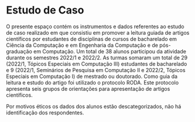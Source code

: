 # Estudo de Caso

O presente espaço contém os instrumentos e dados referentes ao estudo de caso realizado em que consistiu em promover a leitura guiada de artigos científicos por estudantes de disciplinas de cursos de bacharelado em Ciência da Computação e em Engenharia da Computação e de pós-graduação em Computação. Um total de 38 alunos participou da atividade durante os semestres 2022/1 e 2022/2. As turmas somaram um total de 29 (2022/1, Tópicos Especiais em Computação III) estudantes de bacharelado e 9 (2022/1, Seminários de Pesquisa em Computação II e 2022/2, Tópicos Especiais em Computação I) de mestrado ou doutorado. Como guia da leitura e estudo do artigo foi utilizado o protocolo RODA. Este protocolo apresenta seis grupos de orientações para apresentação de artigos científicos.

Por motivos éticos os dados dos alunos estão descategorizados, não há identificação dos respondentes. 
